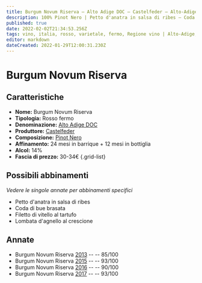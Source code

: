 ```yaml
---
title: Burgum Novum Riserva – Alto Adige DOC – Castelfeder – Alto-Adige (IT) – 30-34€ – 3★-5★
description: 100% Pinot Nero | Petto d'anatra in salsa di ribes – Coda di bue brasata – Filetto di vitello al tartufo – Lombata d'agnello al crescione
published: true
date: 2022-02-02T21:34:53.256Z
tags: vino, italia, rosso, varietale, fermo, Regione vino | Alto-Adige, petto d'anatra in salsa di ribes, coda di bue brasata, filetto di vitello al tartufo, Alimento | agnello, Alimento-dettagli | lombata, Aromatizzazione | al crescione, valutazioni | 5 stelle, prezzi | 30-34€
editor: markdown
dateCreated: 2022-01-29T12:00:31.230Z
---
```


# Burgum Novum Riserva

## Caratteristiche
- **Nome:** Burgum Novum Riserva
- **Tipologia:** Rosso fermo
- **Denominazione:** [Alto Adige DOC](/denominazioni/Italia/Alto-Adige/DOC/Alto-Adige)
- **Produttore:** [Castelfeder](/produttori/Italia/Alto-Adige/Castelfeder) 
- **Composizione:** [Pinot Nero](/vitigni/Francia/bacca-nera/pinot-nero)
- **Affinamento:** 24 mesi in barrique + 12 mesi in bottiglia
- **Alcol:** 14%
- **Fascia di prezzo:** 30-34€
{.grid-list}

## Possibili abbinamenti
*Vedere le singole annate per abbinamenti specifici*

- Petto d'anatra in salsa di ribes
- Coda di bue brasata
- Filetto di vitello al tartufo
- Lombata d'agnello al crescione


## Annate
- Burgum Novum Riserva [2013](/vini/Italia/Alto-Adige/Castelfeder/Burgum-Novum-Riserva/2013) -- <span class="star-3"></span> -- 85/100 
- Burgum Novum Riserva [2015](/vini/Italia/Alto-Adige/Castelfeder/Burgum-Novum-Riserva/2015) -- <span class="star-5"></span> -- 93/100 
- Burgum Novum Riserva [2016](/vini/Italia/Alto-Adige/Castelfeder/Burgum-Novum-Riserva/2016) -- <span class="star-4"></span> -- 90/100  
- Burgum Novum Riserva [2017](/vini/Italia/Alto-Adige/Castelfeder/Burgum-Novum-Riserva/2017) -- <span class="star-5"></span> -- 93/100 

 